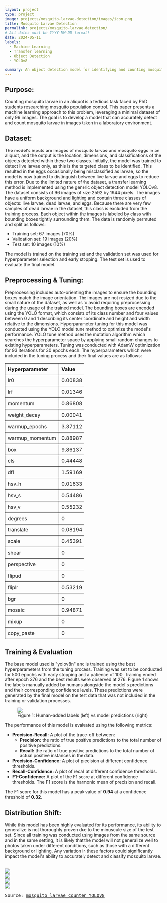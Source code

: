 ```yaml
---
layout: project
type: project
image: projects/mosquito-larvae-detection/images/icon.png
title: Mosquito Larvae Detection
permalink: projects/mosquito-larvae-detection/
# All dates must be YYYY-MM-DD format!
date: 2024-05-11
labels:
  - Machine Learning
  - Transfer learning
  - Object Detection
  - YOLOv8

summary: An object detection model for identifying and counting mosquito larvae and eggs
---
```

<head>
    <style>
        table {
            width: 50%;
            border-collapse: collapse;
        }
        th, td {
            border: 1px solid black;
            padding: 8px;
            text-align: left;
        }
    </style>
</head>
<h2>Purpose:</h2>
<p>
Counting mosquito larvae in an aliquot is a tedious task faced by PhD students researching mosquito population control. This paper presents a machine learning approach to this problem, leveraging a minimal dataset of only 96 images. The goal is to develop a model that can accurately detect and count mosquito larvae in images taken in a laboratory environment.
</p>
<h2>Dataset:</h2>
The model's inputs are images of mosquito larvae and mosquito eggs in an aliquot, and the output is the location, dimensions, and classifications of the objects detected within these two classes. Initially, the model was trained to detect live larvae only, as this is the targeted class to be identified. This resulted in the eggs occasionally being misclassified as larvae, so the model is now trained to distinguish between live larvae and eggs to reduce this error. Due to the limited nature of the dataset, a transfer learning method is implemented using the generic object detection model YOLOv8.
The dataset consists of 96 images of size 2592 by 1944 pixels. The images have a uniform background and lighting and contain three classes of objects: live larvae, dead larvae, and eggs. Because there are very few samples of dead larvae in the dataset, this class is excluded from the training process. Each object within the images is labeled by class with bounding boxes tightly surrounding them. The data is randomly permuted and split as follows:
<ul>
  <li>Training set: 67 images (70%)</li>
  <li>Validation set: 19 images (20%)</li>
  <li>Test set: 10 images (10%)</li>
</ul>
<p>
The model is trained on the training set and the validation set was used for hyperparameter selection and early stopping. The test set is used to evaluate the final model.
</p>
<h2>Preprocessing & Tuning:</h2>
<p>
Preprocessing includes auto-orienting the images to ensure the bounding boxes match the image orientation. The images are not resized due to the small nature of the dataset, as well as to avoid requiring preprocessing during the usage of the trained model. The bounding boxes
are encoded using the YOLO format, which consists of its class number and four values between 0 and 1 describing its center coordinate and height and width relative to the dimensions.
Hyperparameter tuning for this model was conducted using the YOLO model tune method to optimize the model's performance. YOLO tune method uses the mutation algorithm which searches the hyperparameter space by applying small random changes to existing hyperparameters. Tuning was conducted with AdamW optimization for 93 iterations for 30 epochs each. The hyperparameters which were included in the tuning process and their final values are as follows:
</p>
<table>
    <tr>
        <th>Hyperparameter</th>
        <th>Value</th>
    </tr>
    <tr><td>lr0</td><td>0.00838</td></tr>
    <tr><td>lrf</td><td>0.01346</td></tr>
    <tr><td>momentum</td><td>0.86808</td></tr>
    <tr><td>weight_decay</td><td>0.00041</td></tr>
    <tr><td>warmup_epochs</td><td>3.37112</td></tr>
    <tr><td>warmup_momentum</td><td>0.88987</td></tr>
    <tr><td>box</td><td>9.86137</td></tr>
    <tr><td>cls</td><td>0.44448</td></tr>
    <tr><td>dfl</td><td>1.59169</td></tr>
    <tr><td>hsv_h</td><td>0.01633</td></tr>
    <tr><td>hsv_s</td><td>0.54486</td></tr>
    <tr><td>hsv_v</td><td>0.55232</td></tr>
    <tr><td>degrees</td><td>0</td></tr>
    <tr><td>translate</td><td>0.08194</td></tr>
    <tr><td>scale</td><td>0.45391</td></tr>
    <tr><td>shear</td><td>0</td></tr>
    <tr><td>perspective</td><td>0</td></tr>
    <tr><td>flipud</td><td>0</td></tr>
    <tr><td>fliplr</td><td>0.53219</td></tr>
    <tr><td>bgr</td><td>0</td></tr>
    <tr><td>mosaic</td><td>0.94871</td></tr>
    <tr><td>mixup</td><td>0</td></tr>
    <tr><td>copy_paste</td><td>0</td></tr>
</table>
<h2>Training & Evaluation</h2>
<p>
The base model used is "yolov8n" and is trained using the best hyperparameters from the tuning process. Training was set to be conducted for 500 epochs with early stopping and a patience of 100. Training ended after epoch 376 and the best results were observed at 276. Figure 1 shows the labels manually added by humans alongside the model's predictions and their corresponding confidence levels. These predictions were generated by the final model on the test data that was not included in the training or validation processes.
</p>
<figure>
    <img class="ui image" src="/projects/mosquito-larvae-detection/images/labels-vs-predictions.png">
    <figcaption>Figure 1: Human-added labels (left) vs model predictions (right)</figcaption>
</figure>

<p>The performance of this model is evaluated using the following metrics:</p>
<ul>
    <li>
        <strong>Precision-Recall:</strong> A plot of the trade-off between:
        <ul>
            <li><strong>Precision:</strong> the ratio of true positive predictions to the total number of positive predictions.</li>
            <li><strong>Recall:</strong> the ratio of true positive predictions to the total number of actual positive instances in the data.</li>
        </ul>
    </li>
    <li><strong>Precision-Confidence:</strong> A plot of precision at different confidence thresholds.</li>
    <li><strong>Recall-Confidence:</strong> A plot of recall at different confidence thresholds.</li>
    <li><strong>F1-Confidence:</strong> A plot of the F1 score at different confidence thresholds. The F1 score is the harmonic mean of precision and recall.</li>
</ul>
<p>The F1 score for this model has a peak value of <strong>0.94</strong> at a confidence threshold of <strong>0.32</strong>.</p>
<h2>Distribution Shift:</h2>
<p>
While this model has been highly evaluated for its performance, its ability to generalize is not thoroughly proven due to the minuscule size of the test set. Since all training was conducted using images from the same source and in the same setting, it is likely that the model will not generalize well to photos taken under different conditions, such as those with a different background or lighting. Any variation in these factors could significantly impact the model's ability to accurately detect and classify mosquito larvae.
</p>
<br/>
<img class="ui image" src="/projects/mosquito-larvae-detection/images/PR-curve.png"/>
<br/>
<img class="ui image" src="/projects/mosquito-larvae-detection/images/PC-curve.png"/>
<br/>
<img class="ui image" src="/projects/mosquito-larvae-detection/images/RC-curve.png"/>
<br/>
<img class="ui image" src="/projects/mosquito-larvae-detection/images/F1-curve.png"/>
<br/>
<pre>Source: <a href="https://github.com/yongsungm/mosquito_larvae_counter_YOLOv8"><i class="large github icon"></i>mosquito_larvae_counter_YOLOv8</a>
<br/>